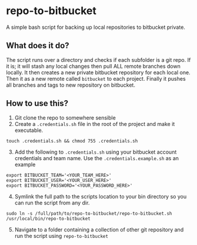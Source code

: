repo-to-bitbucket
==========
A simple bash script for backing up local repositories to bitbucket private.

What does it do?
-----
The script runs over a directory and checks if each subfolder is a git repo. If it is; it will stash any local changes then pull ALL remote branches down locally. It then creates a new private bitbucket repository for each local one. Then it as a new remote called `bitbucket` to each project. Finally it pushes all branches and tags to new repository on bitbucket.

How to use this?
-----
1. Git clone the repo to somewhere sensible
2. Create a `.credentials.sh` file in the root of the project and make it executable.
```
touch .credentials.sh && chmod 755 .credentials.sh
```
3. Add the following to `.credentials.sh` using your bitbucket account credentials and team name. Use the `.credentials.example.sh` as an example
```
export BITBUCKET_TEAM='<YOUR_TEAM_HERE>'
export BITBUCKET_USER='<YOUR_USER_HERE>'
export BITBUCKET_PASSWORD='<YOUR_PASSWORD_HERE>'
```
4. Symlink the full path to the scripts location to your bin directory so you can run the script from any dir.
```
sudo ln -s /full/path/to/repo-to-bitbucket/repo-to-bitbucket.sh /usr/local/bin/repo-to-bitbucket
```
5. Navigate to a folder containing a collection of other git repository and run the script using `repo-to-bitbucket`
